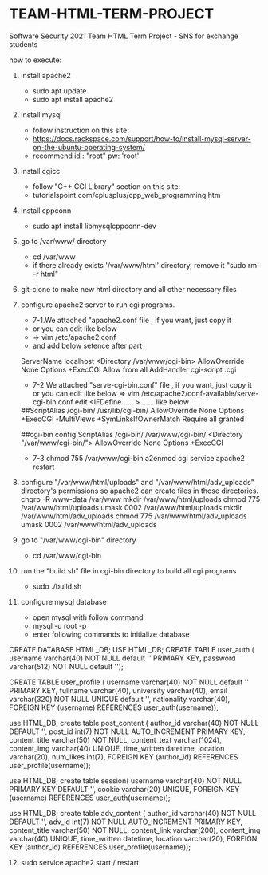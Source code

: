 # TEAM-HTML-TERM-PROJECT
Software Security 2021 Team HTML Term Project - SNS for exchange students

how to execute:

1. install apache2
    - sudo apt update
    - sudo apt install apache2
2. install mysql
    - follow instruction on this site:
    - https://docs.rackspace.com/support/how-to/install-mysql-server-on-the-ubuntu-operating-system/
    - recommend id : "root" pw: 'root'
3. install cgicc
    - follow "C++ CGI Library" section on this site:
    - tutorialspoint.com/cplusplus/cpp_web_programming.htm
4. install cppconn
    - sudo apt install libmysqlcppconn-dev
5. go to /var/www/ directory
    - cd /var/www
    - if there already exists '/var/www/html' directory, remove it "sudo rm -r html"
6. git-clone to make new html directory and all other necessary files
7. configure apache2 server to run cgi programs.
    - 7-1.We attached "apache2.conf file , if you want, just copy it
    - or you can edit like below
    - => vim /etc/apache2.conf   
    - and add below setence after </Directory> part  

    ServerName localhost
    <Directory /var/www/cgi-bin>
    	AllowOverride None
    	Options +ExecCGI
    	Allow from all
    	AddHandler cgi-script .cgi
    </Directory>

    - 7-2 We attached "serve-cgi-bin.conf" file , if you want, just copy it
      or you can edit like below
      => vim /etc/apache2/conf-available/serve-cgi-bin.conf
      edit <IFDefine ..... > ...... </IfDefine >
      like below

    <IfDefine ENABLE_USR_LIB_CGI_BIN>
      ##ScriptAlias /cgi-bin/ /usr/lib/cgi-bin/
      <Directory "/usr/lib/cgi-bin">
        AllowOverride None
        Options +ExecCGI -MultiViews +SymLinksIfOwnerMatch
        Require all granted
      </Directory>

      ##cgi-bin config
      ScriptAlias /cgi-bin/ /var/www/cgi-bin/
      <Directory "/var/www/cgi-bin/">
        AllowOverride None
        Options +ExecCGI
      </Directory>

    </IfDefine>

      - 7-3 <enter below command>
        chmod 755 /var/www/cgi-bin
        a2enmod cgi
        service apache2 restart

8. configure "/var/www/html/uploads" and "/var/www/html/adv_uploads" directory's permissions so apache2 can create files in those directories.
      <enter below command >
        chgrp -R www-data /var/www
        mkdir /var/www/html/uploads
        chmod 775 /var/www/html/uploads
        umask 0002 /var/www/html/uploads
        mkdir /var/www/html/adv_uploads
        chmod 775 /var/www/html/adv_uploads
        umask 0002 /var/www/html/adv_uploads

9. go to "/var/www/cgi-bin" directory
    - cd /var/www/cgi-bin
10. run the "build.sh" file in cgi-bin directory to build all cgi programs
    - sudo ./build.sh
11. configure mysql database
    - open mysql with follow command
    - mysql -u root -p
    - enter following commands to initialize database

CREATE DATABASE HTML_DB;
USE HTML_DB;
CREATE TABLE user_auth (
username varchar(40) NOT NULL default '' PRIMARY KEY,
password varchar(512) NOT NULL default '');

CREATE TABLE user_profile (
username varchar(40) NOT NULL default '' PRIMARY KEY,
fullname  varchar(40),
university varchar(40),
email varchar(320) NOT NULL UNIQUE default '',
nationality varchar(40),
FOREIGN KEY (username) REFERENCES user_auth(username));

use HTML_DB;
create table post_content (
author_id varchar(40) NOT NULL DEFAULT '',
post_id int(7) NOT NULL AUTO_INCREMENT PRIMARY KEY,
content_title varchar(50) NOT NULL,
content_text varchar(1024),
content_img varchar(40) UNIQUE,
time_written  datetime,
location varchar(20),
num_likes int(7),
FOREIGN KEY (author_id) REFERENCES user_profile(username));

use HTML_DB;
create table session(
username varchar(40) NOT NULL PRIMARY KEY DEFAULT '',
cookie varchar(20) UNIQUE,
FOREIGN KEY (username) REFERENCES user_auth(username));

use HTML_DB;
create table adv_content (
author_id varchar(40) NOT NULL DEFAULT '',
adv_id int(7) NOT NULL AUTO_INCREMENT PRIMARY KEY,
content_title varchar(50) NOT NULL,
content_link varchar(200),
content_img varchar(40) UNIQUE,
time_written  datetime,
location varchar(20),
FOREIGN KEY (author_id) REFERENCES user_profile(username));

12. sudo service apache2 start / restart

